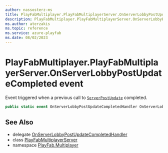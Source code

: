 ```yaml
---
author: nassosterz-ms
title: PlayFabMultiplayer.PlayFabMultiplayerServer.OnServerLobbyPostUpdateCompleted
description: PlayFabMultiplayer.PlayFabMultiplayerServer.OnServerLobbyPostUpdateCompleted
ms.author: aterzakis
ms.topic: reference
ms.service: azure-playfab
ms.date: 08/02/2023
---
```


# PlayFabMultiplayer.PlayFabMultiplayerServer.OnServerLobbyPostUpdateCompleted event

Event triggered when a previous call to [`ServerPostUpdate`](../Lobby/ServerPostUpdate.md) completed.

```csharp
public static event OnServerLobbyPostUpdateCompletedHandler OnServerLobbyPostUpdateCompleted;
```

## See Also

* delegate [OnServerLobbyPostUpdateCompletedHandler](../PlayFabMultiplayer.PlayFabMultiplayerServer.OnServerLobbyPostUpdateCompletedHandler.md)
* class [PlayFabMultiplayerServer](../PlayFabMultiplayer.PlayFabMultiplayerServer.md)
* namespace [PlayFab.Multiplayer](../../PlayFabMultiplayerSDK.md)

